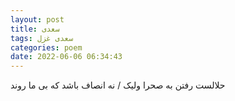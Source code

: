 ```yaml
---
layout: post
title: سعدی
tags: سعدی غزل
categories: poem
date: 2022-06-06 06:34:43
---
```


حلالست رفتن به صحرا ولیک / نه انصاف باشد که بی ما روند
